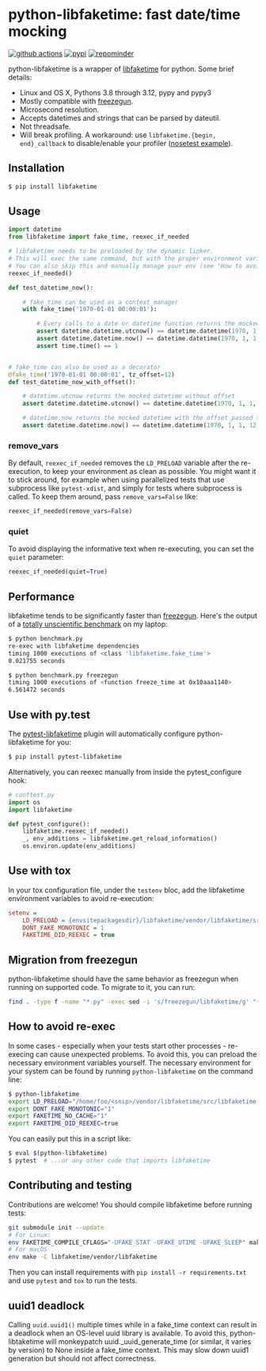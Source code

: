 python-libfaketime: fast date/time mocking
==========================================

[![github actions](https://github.com/simon-weber/python-libfaketime/actions/workflows/main.yml/badge.svg)](https://github.com/simon-weber/python-libfaketime/actions)
[![pypi](https://img.shields.io/pypi/v/libfaketime.svg)](https://pypi.python.org/pypi/libfaketime)
[![repominder](https://img.shields.io/badge/dynamic/json.svg?label=release&query=%24.status&maxAge=43200&uri=https%3A%2F%2Fwww.repominder.com%2Fbadge%2FeyJmdWxsX25hbWUiOiAic2ltb24td2ViZXIvcHl0aG9uLWxpYmZha2V0aW1lIn0%3D%2F&link=https%3A%2F%2Fwww.repominder.com%2F)](https://www.repominder.com)

python-libfaketime is a wrapper of [libfaketime](https://github.com/wolfcw/libfaketime) for python.
Some brief details:

* Linux and OS X, Pythons 3.8 through 3.12, pypy and pypy3
* Mostly compatible with [freezegun](https://github.com/spulec/freezegun).
* Microsecond resolution.
* Accepts datetimes and strings that can be parsed by dateutil.
* Not threadsafe.
* Will break profiling. A workaround: use ``libfaketime.{begin, end}_callback`` to disable/enable your profiler ([nosetest example](https://gist.github.com/simon-weber/8d43e33448684f85718417ce1a072bc8)).


Installation
------------

```sh
$ pip install libfaketime
```

Usage
-----

```python
import datetime
from libfaketime import fake_time, reexec_if_needed

# libfaketime needs to be preloaded by the dynamic linker.
# This will exec the same command, but with the proper environment variables set.
# You can also skip this and manually manage your env (see "How to avoid re-exec").
reexec_if_needed()

def test_datetime_now():

    # fake_time can be used as a context_manager
    with fake_time('1970-01-01 00:00:01'):

        # Every calls to a date or datetime function returns the mocked date
        assert datetime.datetime.utcnow() == datetime.datetime(1970, 1, 1, 0, 0, 1)
        assert datetime.datetime.now() == datetime.datetime(1970, 1, 1, 0, 0, 1)
        assert time.time() == 1


# fake_time can also be used as a decorator
@fake_time('1970-01-01 00:00:01', tz_offset=12)
def test_datetime_now_with_offset():

    # datetime.utcnow returns the mocked datetime without offset
    assert datetime.datetime.utcnow() == datetime.datetime(1970, 1, 1, 0, 0, 1)

    # datetime.now returns the mocked datetime with the offset passed to fake_time
    assert datetime.datetime.now() == datetime.datetime(1970, 1, 1, 12, 0, 1)
```

### remove_vars

By default, ``reexec_if_needed`` removes the ``LD_PRELOAD`` variable after the
re-execution, to keep your environment as clean as possible. You might want it
to stick around, for example when using parallelized tests that use subprocess
like ``pytest-xdist``, and simply for tests where subprocess is called. To
keep them around, pass ``remove_vars=False`` like:

```python
reexec_if_needed(remove_vars=False)
```

### quiet

To avoid displaying the informative text when re-executing, you can set the
`quiet` parameter:

```python
reexec_if_needed(quiet=True)
```

Performance
-----------

libfaketime tends to be significantly faster than [freezegun](https://github.com/spulec/freezegun).
Here's the output of a [totally unscientific benchmark](https://github.com/simon-weber/python-libfaketime/blob/master/benchmark.py) on my laptop:

```sh
$ python benchmark.py
re-exec with libfaketime dependencies
timing 1000 executions of <class 'libfaketime.fake_time'>
0.021755 seconds

$ python benchmark.py freezegun
timing 1000 executions of <function freeze_time at 0x10aaa1140>
6.561472 seconds
```

Use with py.test
----------------

The [pytest-libfaketime](https://github.com/pytest-dev/pytest-libfaketime) plugin will automatically configure python-libfaketime for you:

```sh
$ pip install pytest-libfaketime
```

Alternatively, you can reexec manually from inside the pytest_configure hook:

```python
# conftest.py
import os
import libfaketime

def pytest_configure():
    libfaketime.reexec_if_needed()
    _, env_additions = libfaketime.get_reload_information()
    os.environ.update(env_additions)
```

Use with tox
------------

In your tox configuration file, under the ``testenv`` bloc, add the libfaketime environment variables to avoid re-execution:

```ini
setenv =
    LD_PRELOAD = {envsitepackagesdir}/libfaketime/vendor/libfaketime/src/libfaketime.so.1
    DONT_FAKE_MONOTONIC = 1
    FAKETIME_DID_REEXEC = true
```

Migration from freezegun
------------------------

python-libfaketime should have the same behavior as freezegun when running on supported code. To migrate to it, you can run:

```bash
find . -type f -name "*.py" -exec sed -i 's/freezegun/libfaketime/g' "{}" \;
```

How to avoid re-exec
--------------------

In some cases - especially when your tests start other processes - re-execing can cause unexpected problems. To avoid this, you can preload the necessary environment variables yourself. The necessary environment for your system can be found by running ``python-libfaketime`` on the command line:

```sh
$ python-libfaketime
export LD_PRELOAD="/home/foo/<snip>/vendor/libfaketime/src/libfaketime.so.1"
export DONT_FAKE_MONOTONIC="1"
export FAKETIME_NO_CACHE="1"
export FAKETIME_DID_REEXEC=true
```

You can easily put this in a script like:

```sh
$ eval $(python-libfaketime)
$ pytest  # ...or any other code that imports libfaketime
```

Contributing and testing
------------------------

Contributions are welcome! You should compile libfaketime before running tests:

```bash
git submodule init --update
# For Linux:
env FAKETIME_COMPILE_CFLAGS="-UFAKE_STAT -UFAKE_UTIME -UFAKE_SLEEP" make -C libfaketime/vendor/libfaketime
# For macOS
env make -C libfaketime/vendor/libfaketime
```

Then you can install requirements with ``pip install -r requirements.txt`` and use ``pytest`` and ``tox`` to run the tests.

uuid1 deadlock
--------------

Calling ``uuid.uuid1()`` multiple times while in a fake_time context can result in a deadlock when an OS-level uuid library is available.
To avoid this, python-libtaketime will monkeypatch uuid._uuid_generate_time (or similar, it varies by version) to None inside a fake_time context.
This may slow down uuid1 generation but should not affect correctness.
